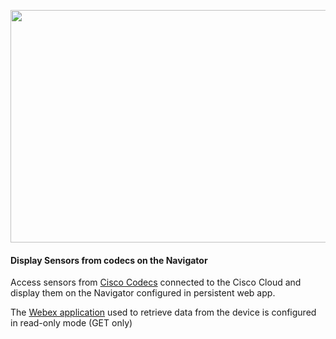 <p dir="auto"><img src="https://github.com/jcbouillot/Deskeries_xAPI_Sensors_WebApp/blob/main/WebApp.png?raw=true" width="651" height="372" alt="" /></p>
<h4 dir="auto">
  <strong>Display Sensors from codecs on the Navigator</strong>
</h4>
<p dir="auto">
  Access sensors from <a href="https://projectworkplace.cisco.com/products/codecs" target="_blank" rel="noopener">Cisco Codecs</a> connected to the Cisco Cloud and display them on the Navigator configured in persistent web app.
 <p dir="auto"> 
  The <a href="https://developer.webex.com/my-apps"  target="_blank" rel="noopener">Webex application</a> used to retrieve data from the device is configured in read-only mode (GET only)
